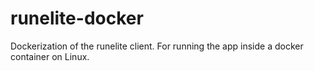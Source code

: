# runelite-docker
Dockerization of the runelite client. For running the app inside a docker container on Linux.
